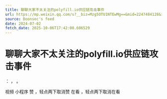 ```yaml
---
title: 聊聊大家不太关注的polyfill.io供应链攻击事件
url: https://mp.weixin.qq.com/s?__biz=Mzg5OTU1NTEwMg==&mid=2247484128&idx=1&sn=ba3245fbcbbb073794d61e6518c71f8c
source: Doonsec's feed
date: 2024-07-02
fetch_date: 2025-10-06T17:42:00.606529
---
```


# 聊聊大家不太关注的polyfill.io供应链攻击事件

：
，
。

视频
小程序
赞
，轻点两下取消赞
在看
，轻点两下取消在看